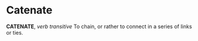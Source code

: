 # Catenate

**CATENATE**, _verb transitive_ To chain, or rather to connect in a series of links or ties.